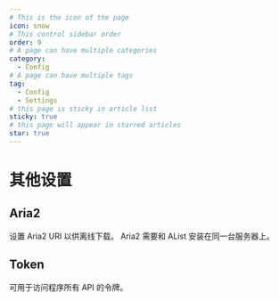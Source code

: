 ```yaml
---
# This is the icon of the page
icon: snow
# This control sidebar order
order: 9
# A page can have multiple categories
category:
  - Config
# A page can have multiple tags
tag:
  - Config
  - Settings
# this page is sticky in article list
sticky: true
# this page will appear in starred articles
star: true
---
```


# 其他设置

## Aria2

设置 Aria2 URI 以供离线下载。 Aria2 需要和 AList 安装在同一台服务器上。

## Token

可用于访问程序所有 API 的令牌。
